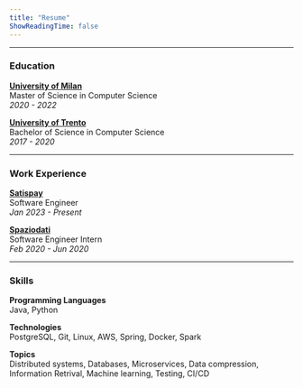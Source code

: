 ```yaml
---
title: "Resume"
ShowReadingTime: false
---
```


---

### Education

**[University of Milan](https://www.unimi.it/)** \
Master of Science in Computer Science \
*2020 - 2022*

**[University of Trento](https://www.unitn.it/)** \
Bachelor of Science in Computer Science \
*2017 - 2020*

---

### Work Experience

**[Satispay](https://www.satispay.com/)** \
Software Engineer \
*Jan 2023 - Present*

**[Spaziodati](https://www.spaziodati.eu/)** \
Software Engineer Intern \
*Feb 2020 - Jun 2020*

---

### Skills

**Programming Languages** \
Java, Python

**Technologies** \
PostgreSQL, Git, Linux, AWS, Spring, Docker, Spark

**Topics** \
Distributed systems, Databases, Microservices, Data compression, Information Retrival, Machine learning, Testing, CI/CD